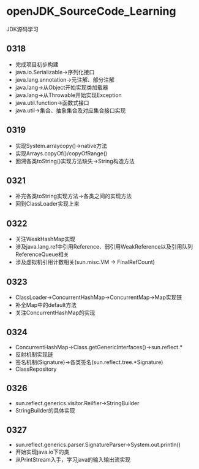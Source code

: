 # openJDK_SourceCode_Learning
JDK源码学习

## 0318
- 完成项目初步构建
- java.io.Serializable->序列化接口
- java.lang.annotation->元注解、部分注解
- java.lang->从Object开始实现类加载器
- java.lang->从Throwable开始实现Exception
- java.util.function->函数式接口
- java.util->集合、抽象集合及对应集合接口实现

## 0319
- 实现System.arraycopy()->native方法
- 实现Arrays.copyOf()/copyOfRange()
- 回溯各类toString()实现方法缺失->String构造方法

## 0321
- 补完各类toString实现方法->各类之间的实现方法
- 回到ClassLoader实现上来

## 0322
- 关注WeakHashMap实现
- 涉及java.lang.ref中引用Reference、弱引用WeakReference以及引用队列ReferenceQueue相关
- 涉及虚拟机引用计数相关(sun.misc.VM -> FinalRefCount)

## 0323
- ClassLoader->ConcurrentHashMap->ConcurrentMap->Map实现链
- 补全Map中的default方法
- 关注ConcurrentHashMap的实现

## 0324
- ConcurrentHashMap->Class.getGenericInterfaces()->sun.reflect.*
- 反射机制实现链
- 签名机制(Signature)->各类签名(sun.reflect.tree.*Signature)
- ClassRepository

## 0326
- sun.reflect.generics.visitor.Reilfier->StringBuilder
- StringBuilder的具体实现

## 0327
- sun.reflect.generics.parser.SignatureParser->System.out.println()
- 开始实现java.io下的类
- 从PrintStream入手，学习java的输入输出流实现